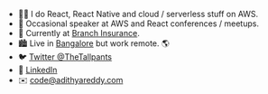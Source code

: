 - 👨‍💻 I do React, React Native and cloud / serverless stuff on AWS.
- 🎤 Occasional speaker at AWS and React conferences / meetups.
- 🔭 Currently at [Branch Insurance](https://ourbranch.com).
- 🏙️ Live in [Bangalore](https://goo.gl/maps/E7sEZn14SmkaVhBbA) but work remote. 🌎
- 🐦 [Twitter @TheTallpants](https://twitter.com/TheTallpants)
- 💼 [LinkedIn](https://www.linkedin.com/in/adithyakreddy/)
- ✉️ [code@adithyareddy.com](mailto:code@adithyareddy.com)
